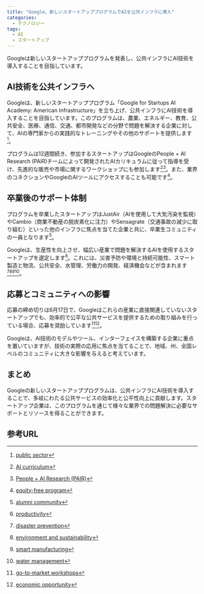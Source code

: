 ```yaml
---
title: "Google、新しいスタートアッププログラムでAIを公共インフラに導入"
categories:
  - テクノロジー
tags:
  - AI
  - スタートアップ
---
```

Googleは新しいスタートアッププログラムを発表し、公共インフラにAI技術を導入することを目指しています。

## AI技術を公共インフラへ

Googleは、新しいスタートアッププログラム「Google for Startups AI Academy: American Infrastructure」を立ち上げ、公共インフラにAI技術を導入することを目指しています。このプログラムは、農業、エネルギー、教育、公共安全、医療、通信、交通、都市開発などの分野で問題を解決する企業に対して、AIの専門家からの実践的なトレーニングやその他のサポートを提供します[^1]。

プログラムは12週間続き、参加するスタートアップはGoogleのPeople + AI Research (PAIR)チームによって開発されたAIカリキュラムに従って指導を受け、先進的な販売や市場に関するワークショップにも参加します[^2][^3]。また、業界のコネクションやGoogleのAIツールにアクセスすることも可能です[^4]。

## 卒業後のサポート体制

プログラムを卒業したスタートアップはJustAir（AIを使用して大気汚染を監視）やCambio（商業不動産の脱炭素化に注力）やSensagrate（交通事故の減少に取り組む）といった他のインフラに焦点を当てた企業と共に、卒業生コミュニティの一員となります[^5]。

Googleは、生産性を向上させ、幅広い産業で問題を解決するAIを使用するスタートアップを選定します[^6]。これには、災害予防や環境と持続可能性、スマート製造と物流、公共安全、水管理、労働力の開発、経済機会などが含まれます[^7][^8][^9][^10]。

## 応募とコミュニティへの影響

応募の締め切りは6月17日で、Googleはこれらの産業に直接関連していないスタートアップでも、効率的で公平な公共サービスを提供するための取り組みを行っている場合、応募を奨励しています[^11][^12]。

Googleは、AI技術のモデルやツール、インターフェイスを構築する企業に重点を置いていますが、技術の実際の応用に焦点を当てることで、地域、州、全国レベルのコミュニティに大きな影響を与えると考えています。

## まとめ

Googleの新しいスタートアッププログラムは、公共インフラにAI技術を導入することで、多岐にわたる公共サービスの効率化と公平性向上に貢献します。スタートアップ企業は、このプログラムを通じて様々な業界での問題解決に必要なサポートとリソースを得ることができます。

## 参考URL

[^1]: [public sector](https://jp.berlitz.com/wm/08atwork/0904.htm#:~:text=public%20sector%20%E3%81%A8%E3%81%AF%E3%80%81%E4%BE%8B%E3%81%88%E3%81%B0,%E5%85%AC%E5%85%B1%E3%82%BB%E3%82%AF%E3%82%BF%E3%83%BC%E3%81%AE%E3%81%93%E3%81%A8%E3%81%A7%E3%81%99%E3%80%82)
[^2]: [AI curriculum](https://www.curriculum.jp/)
[^3]: [People + AI Research (PAIR)](https://pair.withgoogle.com/)
[^4]: [equity-free program](https://lootstrap.com/equity-free-startup-accelerators/)
[^5]: [alumni community](https://americancenterjapan.com/exchange/community/)
[^6]: [productivity](https://ejje.weblio.jp/content/productivity)
[^7]: [disaster prevention](https://ejje.weblio.jp/content/disaster+prevention)
[^8]: [environment and sustainability](https://www.microsoft.com/en-us/sustainability/learn/environmental-sustainability)
[^9]: [smart manufacturing](https://www.oracle.com/jp/scm/manufacturing/smart-manufacturing/what-is-smart-manufacturing/)
[^10]: [water management](https://ejje.weblio.jp/content/water+management)
[^11]: [go-to-market workshops](https://www.predictableinnovation.com/go-to-market-workshop)
[^12]: [economic opportunity](https://eow.alc.co.jp/search?q=economic+opportunity)
